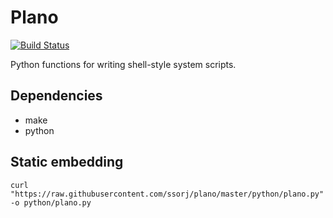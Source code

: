 # Plano

[![Build Status](https://travis-ci.org/ssorj/plano.svg?branch=master)](https://travis-ci.org/ssorj/plano)

Python functions for writing shell-style system scripts.

## Dependencies

 - make
 - python

## Static embedding

    curl "https://raw.githubusercontent.com/ssorj/plano/master/python/plano.py" -o python/plano.py
